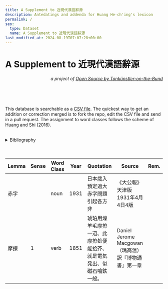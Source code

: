 ```yaml
---
title: A Supplement to 近現代漢語辭源
description: Antedatings and addenda for Huang He-ch'ing's lexicon
permalink: /
seo:
  type: Dataset
  name: A Supplement to 近現代漢語辭源
last_modified_at: 2024-08-19T07:07:28+00:00
---
```

# A Supplement to 近現代漢語辭源
<p align="right"><em>a project of <a href="https://t18d.github.io/">Open Source by Tonkünstler-on-the-Bund</a></em></p>
<preface> <!-- for sake of completeness -->
<br>
<br>
<br>
<p>This database is searchable as a <a href="https://github.com/t18d/HuangSupplement/blob/main/supplement.csv">CSV file</a>. The quickest way to get an addition or correction merged is to fork the repo, edit the CSV file and send in a pull request. The assignment to word classes follows the scheme of Huang and Shi (2016).</p>
&nbsp;  
<details>
    <summary>Bibliography</summary>
    <h3>Theory</h3>
    <ul>
        <li>Huang, Chu-Ren, and Dingxu Shi (eds), <em>A Reference Grammar of Chinese</em>  (Cambridge, 2016).</li>
    </ul>
    <h3>Sources</h3>
    <p class="text-gray">(A copy of each source is archived in the <a href="https://github.com/t18d/HuangSupplement/tree/main/assets">repo</a>.)</p>
    <ul>
        <li>崔蕭寒, '「摩擦」の語史： 日中両語の相互影響', master's thesis, Osaka University, 2021.</li>
        <li>Todani, Masayoshi, '中国語における日本語の借用と意味変化：“赤字”を例として', 《日中語彙研究》, 10 (2020), 149–70.</li>    
    </ul>
</details>

<br>
<br>
</preface><!-- anything not in the table must be before this tag (which is meaningless in HTML but won't be rendered). -->

Lemma|Sense|Word Class|Year|Quotation|Source|Rem.
---|---|---|---|---|---|---
赤字||noun|1931|日本歳入預定過大 赤字問題引起各方非|《大公報》天津版1931年4月4日4版|
摩擦|1|verb|1851|琥珀用燥羊毛摩擦一辺、此摩擦処便能拾芥、就是電気発出、似磁石噏鉄一般。|Daniel Jerome Macgowan（瑪高温）訳『博物通書』第一章|
